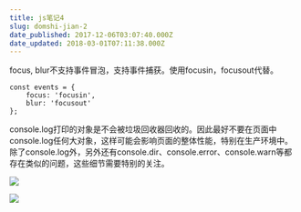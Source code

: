 ```yaml
---
title: js笔记4
slug: domshi-jian-2
date_published: 2017-12-06T03:07:40.000Z
date_updated: 2018-03-01T07:11:38.000Z
---
```


focus, blur不支持事件冒泡，支持事件捕获。使用focusin，focusout代替。

    const events = {
        focus: 'focusin',
        blur: 'focusout'
    };
    

console.log打印的对象是不会被垃圾回收器回收的。因此最好不要在页面中console.log任何大对象，这样可能会影响页面的整体性能，特别在生产环境中。除了console.log外，另外还有console.dir、console.error、console.warn等都存在类似的问题，这些细节需要特别的关注。

![](/images/2018/03/z-index.png)

![](/images/2018/03/5AAyW.png)
